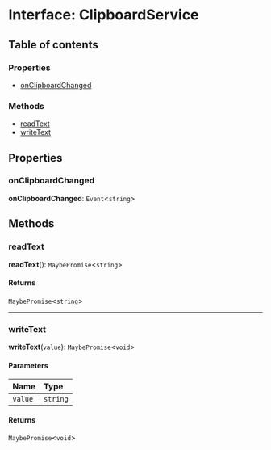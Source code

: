 # Interface: ClipboardService

## Table of contents

### Properties

* [onClipboardChanged](/en/auto-docs/core/interfaces/ClipboardService.md#onclipboardchanged)

### Methods

* [readText](/en/auto-docs/core/interfaces/ClipboardService.md#readtext)
* [writeText](/en/auto-docs/core/interfaces/ClipboardService.md#writetext)

## Properties

### onClipboardChanged

**onClipboardChanged**: `Event`<`string`>

## Methods

### readText

**readText**(): `MaybePromise`<`string`>

#### Returns

`MaybePromise`<`string`>

***

### writeText

**writeText**(`value`): `MaybePromise`<`void`>

#### Parameters

| Name | Type |
| :------ | :------ |
| `value` | `string` |

#### Returns

`MaybePromise`<`void`>
